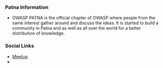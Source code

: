 ### Patna Information
* OWASP PATNA is the official chapter of OWASP where people from the same interest gather around and discuss the ideas. It is started to build a community in Patna and as well as all over the world for a better distribution of knowledge.

### Social Links
* [Meetup](https://www.meetup.com/owasp-patna/)
*


